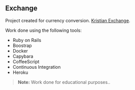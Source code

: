 ## Exchange

Project created for currency conversion. [Kristian Exchange](http://kristian-exchange.herokuapp.com/).

Work done using the following tools:
- Ruby on Rails
- Boostrap
- Docker
- Capybara
- CoffeeScript
- Continuous Integration
- Heroku

> **Note:** Work done for educational purposes..